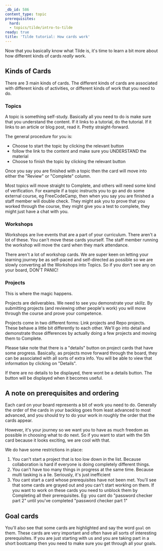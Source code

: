 ```yaml
---
_db_id: 586
content_type: topic
prerequisites:
  hard:
  - topics/tilde/intro-to-tilde
ready: true
title: 'Tilde tutorial: How cards work'
---
```


Now that you basically know what Tilde is, it's time to learn a bit more about how different kinds of cards _really_ work.

## Kinds of Cards

There are 3 main kinds of cards. The different kinds of cards are associated with different kinds of activities, or different kinds of work that you need to do.

### Topics

A topic is something self-study. Basically all you need to do is make sure that you understand the content. If it links to a tutorial, do the tutorial. If it links to an article or blog post, read it. Pretty straight-forward.

The general procedure for you is:

- Choose to start the topic by clicking the relevant button
- follow the link to the content and make sure you UNDERSTAND the material
- Choose to finish the topic by clicking the relevant button

Once you say you are finished with a topic then the card will move into either the "Review" or "Complete" column.

Most topics will move straight to Complete, and others will need some kind of verification. For example if a topic instructs you to go and do some external course, eg FreeCodeCamp, then when you say you are finished a staff member will double check. They might ask you to prove that you worked through the course, they might give you a test to complete, they might just have a chat with you.

### Workshops

Workshops are live events that are a part of your curriculum. There aren't a lot of these. You can't move these cards yourself. The staff member running the workshop will move the card when they mark attendance.

There aren't a lot of workshop cards. We are super keen on letting your learning journey be as self-paced and self-directed as possible so we are slowly converting all the Workshops into Topics. So if you don't see any on your board, DON'T PANIC!

### Projects

This is where the magic happens.

Projects are deliverables. We need to see you demonstrate your skillz. By submitting projects (and reviewing other people's work) you will move through the course and prove your competence.

Projects come in two different forms: Link projects and Repo projects. These behave a little bit differently to each other. We'll go into detail and demonstrate those differences by actually doing a few projects and moving them to Complete.

Please take note that there is a "details" button on project cards that have some progress. Basically, as projects move forward through the board, they can be associated with all sorts of extra info. You will be able to view that information by clicking on "Details".

If there are no details to be displayed, there wont be a details button. The button will be displayed when it becomes useful.

## A note on prerequisites and ordering

Each card on your board represents a bit of work you need to do. Generally the order of the cards in your backlog goes from least advanced to most advanced, and you should try to do your work in roughly the order that the cards appear.

However, it's your journey so we want you to have as much freedom as possible in choosing what to do next. So if you want to start with the 5th card because it looks exciting, we are cool with that.

We do have some restrictions in place:

1. You can't start a project that is too low down in the list. Because collaboration is hard if everyone is doing completely different things.
2. You can't have too many things in progress at the same time. Because multi tasking is a lie. Seriously, it's just inefficient
3. You cant start a card whose prerequisites have not been met. You'll see that some cards are grayed out and you can't start working on them. If you want to work on these cards you need to unblock them by Completing all their prerequisites. Eg: you cant do "password checker part 2" until you've completed "password checker part 1"

## Goal cards

You'll also see that some cards are highlighted and say the word `goal` on them. These cards are very important and often have all sorts of interesting prerequisites. If you are just starting with us and you are taking part in a short bootcamp then you need to make sure you get through all your goals.